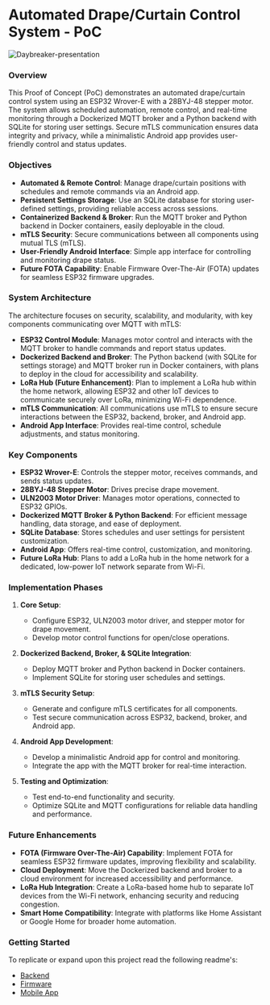# Automated Drape/Curtain Control System - PoC

![Daybreaker-presentation](https://github.com/user-attachments/assets/1ef981f8-8b3b-48e2-822e-627b7b4de370)

### Overview

This Proof of Concept (PoC) demonstrates an automated drape/curtain control system using an ESP32 Wrover-E with a 28BYJ-48 stepper motor. The system allows scheduled automation, remote control, and real-time monitoring through a Dockerized MQTT broker and a Python backend with SQLite for storing user settings. Secure mTLS communication ensures data integrity and privacy, while a minimalistic Android app provides user-friendly control and status updates.

### Objectives

- **Automated & Remote Control**: Manage drape/curtain positions with schedules and remote commands via an Android app.
- **Persistent Settings Storage**: Use an SQLite database for storing user-defined settings, providing reliable access across sessions.
- **Containerized Backend & Broker**: Run the MQTT broker and Python backend in Docker containers, easily deployable in the cloud.
- **mTLS Security**: Secure communications between all components using mutual TLS (mTLS).
- **User-Friendly Android Interface**: Simple app interface for controlling and monitoring drape status.
- **Future FOTA Capability**: Enable Firmware Over-The-Air (FOTA) updates for seamless ESP32 firmware upgrades.

### System Architecture

The architecture focuses on security, scalability, and modularity, with key components communicating over MQTT with mTLS:

- **ESP32 Control Module**: Manages motor control and interacts with the MQTT broker to handle commands and report status updates.
- **Dockerized Backend and Broker**: The Python backend (with SQLite for settings storage) and MQTT broker run in Docker containers, with plans to deploy in the cloud for accessibility and scalability.
- **LoRa Hub (Future Enhancement)**: Plan to implement a LoRa hub within the home network, allowing ESP32 and other IoT devices to communicate securely over LoRa, minimizing Wi-Fi dependence.
- **mTLS Communication**: All communications use mTLS to ensure secure interactions between the ESP32, backend, broker, and Android app.
- **Android App Interface**: Provides real-time control, schedule adjustments, and status monitoring.

### Key Components

- **ESP32 Wrover-E**: Controls the stepper motor, receives commands, and sends status updates.
- **28BYJ-48 Stepper Motor**: Drives precise drape movement.
- **ULN2003 Motor Driver**: Manages motor operations, connected to ESP32 GPIOs.
- **Dockerized MQTT Broker & Python Backend**: For efficient message handling, data storage, and ease of deployment.
- **SQLite Database**: Stores schedules and user settings for persistent customization.
- **Android App**: Offers real-time control, customization, and monitoring.
- **Future LoRa Hub**: Plans to add a LoRa hub in the home network for a dedicated, low-power IoT network separate from Wi-Fi.

### Implementation Phases

1. **Core Setup**:
   - Configure ESP32, ULN2003 motor driver, and stepper motor for drape movement.
   - Develop motor control functions for open/close operations.

2. **Dockerized Backend, Broker, & SQLite Integration**:
   - Deploy MQTT broker and Python backend in Docker containers.
   - Implement SQLite for storing user schedules and settings.

3. **mTLS Security Setup**:
   - Generate and configure mTLS certificates for all components.
   - Test secure communication across ESP32, backend, broker, and Android app.

4. **Android App Development**:
   - Develop a minimalistic Android app for control and monitoring.
   - Integrate the app with the MQTT broker for real-time interaction.

5. **Testing and Optimization**:
   - Test end-to-end functionality and security.
   - Optimize SQLite and MQTT configurations for reliable data handling and performance.

### Future Enhancements

- **FOTA (Firmware Over-The-Air) Capability**: Implement FOTA for seamless ESP32 firmware updates, improving flexibility and scalability.
- **Cloud Deployment**: Move the Dockerized backend and broker to a cloud environment for increased accessibility and performance.
- **LoRa Hub Integration**: Create a LoRa-based home hub to separate IoT devices from the Wi-Fi network, enhancing security and reducing congestion.
- **Smart Home Compatibility**: Integrate with platforms like Home Assistant or Google Home for broader home automation.

### Getting Started

To replicate or expand upon this project read the following readme's:

- [Backend](./backend/README.md)
- [Firmware](./firmware/README.md)
- [Mobile App](./mobile_app/README.md)
